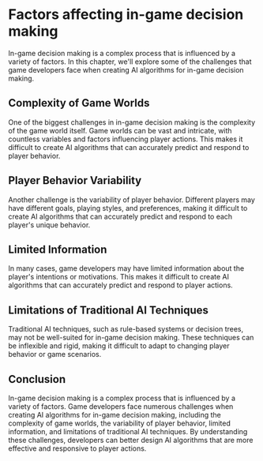 Factors affecting in-game decision making
===========================================================================================

In-game decision making is a complex process that is influenced by a variety of factors. In this chapter, we'll explore some of the challenges that game developers face when creating AI algorithms for in-game decision making.

Complexity of Game Worlds
-------------------------

One of the biggest challenges in in-game decision making is the complexity of the game world itself. Game worlds can be vast and intricate, with countless variables and factors influencing player actions. This makes it difficult to create AI algorithms that can accurately predict and respond to player behavior.

Player Behavior Variability
---------------------------

Another challenge is the variability of player behavior. Different players may have different goals, playing styles, and preferences, making it difficult to create AI algorithms that can accurately predict and respond to each player's unique behavior.

Limited Information
-------------------

In many cases, game developers may have limited information about the player's intentions or motivations. This makes it difficult to create AI algorithms that can accurately predict and respond to player actions.

Limitations of Traditional AI Techniques
----------------------------------------

Traditional AI techniques, such as rule-based systems or decision trees, may not be well-suited for in-game decision making. These techniques can be inflexible and rigid, making it difficult to adapt to changing player behavior or game scenarios.

Conclusion
----------

In-game decision making is a complex process that is influenced by a variety of factors. Game developers face numerous challenges when creating AI algorithms for in-game decision making, including the complexity of game worlds, the variability of player behavior, limited information, and limitations of traditional AI techniques. By understanding these challenges, developers can better design AI algorithms that are more effective and responsive to player actions.
